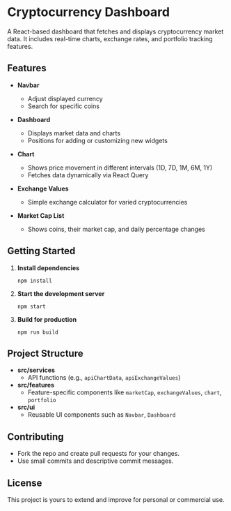 # Cryptocurrency Dashboard

A React-based dashboard that fetches and displays cryptocurrency market data. It includes real-time charts, exchange rates, and portfolio tracking features.

## Features

- **Navbar**

  - Adjust displayed currency
  - Search for specific coins

- **Dashboard**

  - Displays market data and charts
  - Positions for adding or customizing new widgets

- **Chart**

  - Shows price movement in different intervals (1D, 7D, 1M, 6M, 1Y)
  - Fetches data dynamically via React Query

- **Exchange Values**

  - Simple exchange calculator for varied cryptocurrencies

- **Market Cap List**
  - Shows coins, their market cap, and daily percentage changes

## Getting Started

1. **Install dependencies**
   ```
   npm install
   ```
2. **Start the development server**
   ```
   npm start
   ```
3. **Build for production**
   ```
   npm run build
   ```

## Project Structure

- **src/services**
  - API functions (e.g., `apiChartData`, `apiExchangeValues`)
- **src/features**
  - Feature-specific components like `marketCap`, `exchangeValues`, `chart`, `portfolio`
- **src/ui**
  - Reusable UI components such as `Navbar`, `Dashboard`

## Contributing

- Fork the repo and create pull requests for your changes.
- Use small commits and descriptive commit messages.

## License

This project is yours to extend and improve for personal or commercial use.
